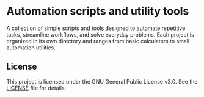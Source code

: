 # Automation scripts and utility tools

A collection of simple scripts and tools designed to automate repetitive tasks, streamline workflows, and solve everyday problems. Each project is organized in its own directory and ranges from basic calculators to small automation utilities.

## License
This project is licensed under the GNU General Public License v3.0. See the [LICENSE](./LICENSE) file for details.

